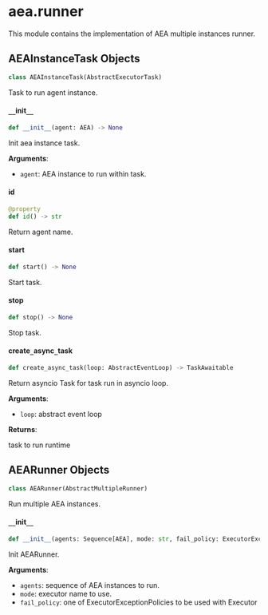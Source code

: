 <a id="aea.runner"></a>

# aea.runner

This module contains the implementation of AEA multiple instances runner.

<a id="aea.runner.AEAInstanceTask"></a>

## AEAInstanceTask Objects

```python
class AEAInstanceTask(AbstractExecutorTask)
```

Task to run agent instance.

<a id="aea.runner.AEAInstanceTask.__init__"></a>

#### `__`init`__`

```python
def __init__(agent: AEA) -> None
```

Init aea instance task.

**Arguments**:

- `agent`: AEA instance to run within task.

<a id="aea.runner.AEAInstanceTask.id"></a>

#### id

```python
@property
def id() -> str
```

Return agent name.

<a id="aea.runner.AEAInstanceTask.start"></a>

#### start

```python
def start() -> None
```

Start task.

<a id="aea.runner.AEAInstanceTask.stop"></a>

#### stop

```python
def stop() -> None
```

Stop task.

<a id="aea.runner.AEAInstanceTask.create_async_task"></a>

#### create`_`async`_`task

```python
def create_async_task(loop: AbstractEventLoop) -> TaskAwaitable
```

Return asyncio Task for task run in asyncio loop.

**Arguments**:

- `loop`: abstract event loop

**Returns**:

task to run runtime

<a id="aea.runner.AEARunner"></a>

## AEARunner Objects

```python
class AEARunner(AbstractMultipleRunner)
```

Run multiple AEA instances.

<a id="aea.runner.AEARunner.__init__"></a>

#### `__`init`__`

```python
def __init__(agents: Sequence[AEA], mode: str, fail_policy: ExecutorExceptionPolicies = ExecutorExceptionPolicies.propagate) -> None
```

Init AEARunner.

**Arguments**:

- `agents`: sequence of AEA instances to run.
- `mode`: executor name to use.
- `fail_policy`: one of ExecutorExceptionPolicies to be used with Executor

